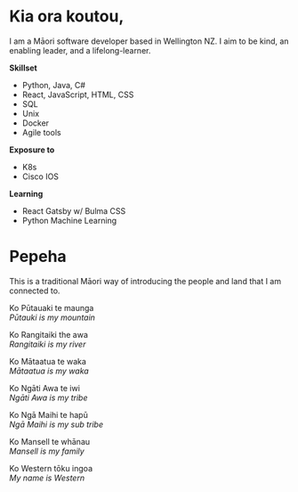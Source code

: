 # Kia ora koutou,

I am a Māori software developer based in Wellington NZ. I aim to be kind, an enabling leader, and a lifelong-learner.

**Skillset**

- Python, Java, C#
- React, JavaScript, HTML, CSS
- SQL
- Unix
- Docker
- Agile tools

**Exposure to**

- K8s
- Cisco IOS

**Learning**

- React Gatsby w/ Bulma CSS
- Python Machine Learning

# Pepeha

This is a traditional Māori way of introducing the people and land that I am connected to.

Ko Pūtauaki te maunga    
*Pūtauki is my mountain*

Ko Rangitaiki the awa    
*Rangitaiki is my river*

Ko Mātaatua te waka    
*Mātaatua is my waka*

Ko Ngāti Awa te iwi    
*Ngāti Awa is my tribe*

Ko Ngā Maihi te hapū    
*Ngā Maihi is my sub tribe*

Ko Mansell te whānau    
*Mansell is my family*

Ko Western tōku ingoa    
*My name is Western*
